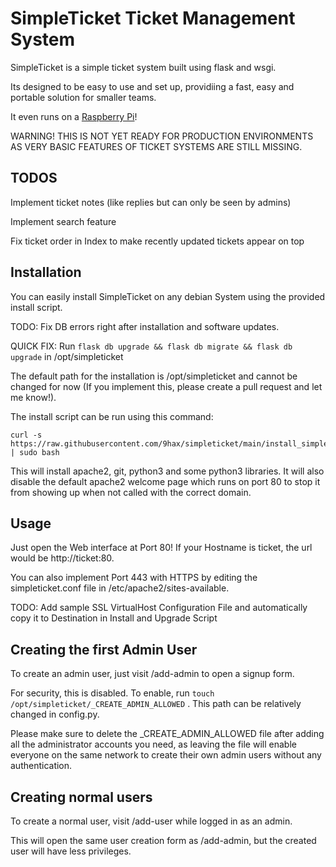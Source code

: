 # SimpleTicket Ticket Management System

SimpleTicket is a simple ticket system built using flask and wsgi.

Its designed to be easy to use and set up, providiing a fast, easy and portable solution for smaller teams.

It even runs on a [Raspberry Pi](https://raspberrypi.org)!

WARNING! THIS IS NOT YET READY FOR PRODUCTION ENVIRONMENTS AS VERY BASIC FEATURES OF TICKET SYSTEMS ARE STILL MISSING.

## TODOS

Implement ticket notes (like replies but can only be seen by admins)

Implement search feature

Fix ticket order in Index to make recently updated tickets appear on top

## Installation

You can easily install SimpleTicket on any debian System using the provided install script.

TODO: Fix DB errors right after installation and software updates.

QUICK FIX: Run ``flask db upgrade && flask db migrate && flask db upgrade`` in /opt/simpleticket

The default path for the installation is /opt/simpleticket and cannot be changed for now
(If you implement this, please create a pull request and let me know!).

The install script can be run using this command:

    curl -s https://raw.githubusercontent.com/9hax/simpleticket/main/install_simpleticket.sh | sudo bash

This will install apache2, git, python3 and some python3 libraries.
It will also disable the default apache2 welcome page which runs on port 80 to stop it from showing up when not called with the correct domain.

## Usage

Just open the Web interface at Port 80! 
If your Hostname is ticket, the url would be http://ticket:80.

You can also implement Port 443 with HTTPS by editing the simpleticket.conf file in /etc/apache2/sites-available. 

TODO: Add sample SSL VirtualHost Configuration File and automatically copy it to Destination in Install and Upgrade Script

## Creating the first Admin User

To create an admin user, just visit /add-admin to open a signup form.

For security, this is disabled. To enable, run ``touch /opt/simpleticket/_CREATE_ADMIN_ALLOWED`` . 
This path can be relatively changed in config.py.

Please make sure to delete the _CREATE_ADMIN_ALLOWED file after adding all the administrator accounts you need, as leaving the file will enable everyone on the same network to create their own admin users without any authentication.

## Creating normal users

To create a normal user, visit /add-user while logged in as an admin.

This will open the same user creation form as /add-admin, but the created user will have less privileges.
